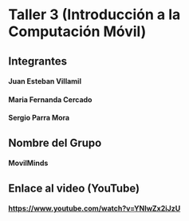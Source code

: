# Taller 3 (Introducción a la Computación Móvil)

## Integrantes
#### Juan Esteban Villamil
#### Maria Fernanda Cercado
#### Sergio Parra Mora

## Nombre del Grupo
#### MovilMinds

## Enlace al video (YouTube)
#### https://www.youtube.com/watch?v=YNlwZx2iJzU
